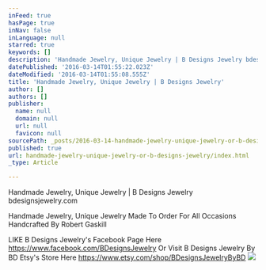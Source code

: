 ```yaml
---
inFeed: true
hasPage: true
inNav: false
inLanguage: null
starred: true
keywords: []
description: 'Handmade Jewelry, Unique Jewelry | B Designs Jewelry bdesignsjewelry.com '
datePublished: '2016-03-14T01:55:22.023Z'
dateModified: '2016-03-14T01:55:08.555Z'
title: 'Handmade Jewelry, Unique Jewelry | B Designs Jewelry'
author: []
authors: []
publisher:
  name: null
  domain: null
  url: null
  favicon: null
sourcePath: _posts/2016-03-14-handmade-jewelry-unique-jewelry-or-b-designs-jewelry.md
published: true
url: handmade-jewelry-unique-jewelry-or-b-designs-jewelry/index.html
_type: Article

---
```

Handmade Jewelry, Unique Jewelry | B Designs Jewelry bdesignsjewelry.com 

Handmade Jewelry, Unique Jewelry Made To Order For All Occasions Handcrafted By Robert Gaskill

LIKE B Designs Jewelry's Facebook Page Here https://www.facebook.com/BDesignsJewelry Or Visit B Designs Jewelry By BD Etsy's Store Here https://www.etsy.com/shop/BDesignsJewelryByBD
![](https://the-grid-user-content.s3-us-west-2.amazonaws.com/074681ef-91d4-4b2a-b06d-6f07905616c0.jpg)
